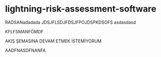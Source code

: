 # lightning-risk-assessment-software
RADSANadadada
JDSJFLSDJFDSJFPOJDSPKDSOFS
asdasdasd

KFLFSMANFÖMDF

AKIŞ ŞEMASINA DEVAM ETMEK İSTEMİYORUM

AADFNASDFNANFA
